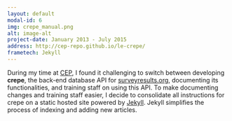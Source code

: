 ```yaml
---
layout: default
modal-id: 6
img: crepe_manual.png
alt: image-alt
project-date: January 2013 - July 2015
address: http://cep-repo.github.io/le-crepe/
frametech: Jekyll
---
```


During my time at [CEP](http://www.effectivephilanthropy.org), I found it challenging to switch between developing **crepe**, the back-end database API for [surveyresults.org](https://www.surveyresults.org), documenting its functionalities, and training staff on using this API. To make documenting changes and training staff easier, I decide to consolidate all instructions for crepe on a static hosted site powered by [Jekyll](http://jekyllrb.com/). Jekyll simplifies the process of indexing and adding new articles.